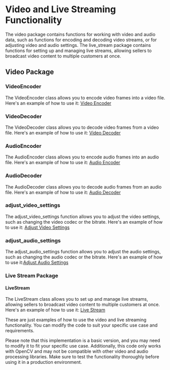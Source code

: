 # Video and Live Streaming Functionality

The video package contains functions for working with video and audio data, such as functions for encoding and decoding video streams, or for adjusting video and audio settings. The live_stream package contains functions for setting up and managing live streams, allowing sellers to broadcast video content to multiple customers at once.

## Video Package

### VideoEncoder

The VideoEncoder class allows you to encode video frames into a video file. Here's an example of how to use it: [Video Encoder](example/video_encoder.py)

### VideoDecoder

The VideoDecoder class allows you to decode video frames from a video file. Here's an example of how to use it: [Video Decoder](example/video_decoder.py)

### AudioEncoder

The AudioEncoder class allows you to encode audio frames into an audio file. Here's an example of how to use it: [Audio Encoder](example/audio_encoder.py)

### AudioDecoder

The AudioDecoder class allows you to decode audio frames from an audio file. Here's an example of how to use it: [Audio Decoder](example/audio_decoder.py)

### adjust_video_settings

The adjust_video_settings function allows you to adjust the video settings, such as changing the video codec or the bitrate. Here's an example of how to use it: [Adjust Video Settings](example/adjust_video_settings.py)

### adjust_audio_settings

The adjust_audio_settings function allows you to adjust the audio settings, such as changing the audio codec or the bitrate. Here's an example of how to use it:[Adjust Audio Settings](example/adjust_audio_settings.py)

### Live Stream Package

#### LiveStream

The LiveStream class allows you to set up and manage live streams, allowing sellers to broadcast video content to multiple customers at once. Here's an example of how to use it: [Live Stream](example/live_stream.py)

These are just examples of how to use the video and live streaming functionality. You can modify the code to suit your specific use case and requirements.

Please note that this implementation is a basic version, and you may need to modify it to fit your specific use case. Additionally, this code only works with OpenCV and may not be compatible with other video and audio processing libraries. Make sure to test the functionality thoroughly before using it in a production environment.

